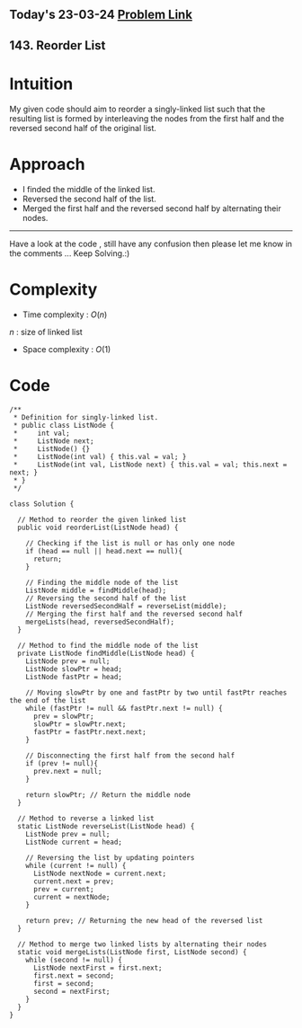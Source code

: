## Today's 23-03-24 [Problem Link](https://leetcode.com/problems/reorder-list/description/?envType=daily-question&envId=2024-03-23)
## 143. Reorder List

# Intuition
<!-- Describe your first thoughts on how to solve this problem. -->
My given code should aim to reorder a singly-linked list such that the resulting list is formed by interleaving the nodes from the first half and the reversed second half of the original list.

# Approach
<!-- Describe your approach to solving the problem. -->
- I finded the middle of the linked list.
- Reversed the second half of the list.
- Merged the first half and the reversed second half by alternating their nodes.
---
Have a look at the code , still have any confusion then please let me know in the comments ... Keep Solving.:)
# Complexity
- Time complexity : $O(n)$
<!-- Add your time complexity here, e.g. $$O(n)$$ -->
$n$ : size of linked list
- Space complexity : $O(1)$
<!-- Add your space complexity here, e.g. $$O(n)$$ -->

# Code
```
/**
 * Definition for singly-linked list.
 * public class ListNode {
 *     int val;
 *     ListNode next;
 *     ListNode() {}
 *     ListNode(int val) { this.val = val; }
 *     ListNode(int val, ListNode next) { this.val = val; this.next = next; }
 * }
 */

class Solution {
  
  // Method to reorder the given linked list
  public void reorderList(ListNode head) {
  
    // Checking if the list is null or has only one node
    if (head == null || head.next == null){
      return;
    }

    // Finding the middle node of the list
    ListNode middle = findMiddle(head);
    // Reversing the second half of the list
    ListNode reversedSecondHalf = reverseList(middle);
    // Merging the first half and the reversed second half
    mergeLists(head, reversedSecondHalf);
  }

  // Method to find the middle node of the list
  private ListNode findMiddle(ListNode head) {
    ListNode prev = null;
    ListNode slowPtr = head;
    ListNode fastPtr = head;

    // Moving slowPtr by one and fastPtr by two until fastPtr reaches the end of the list
    while (fastPtr != null && fastPtr.next != null) {
      prev = slowPtr;
      slowPtr = slowPtr.next;
      fastPtr = fastPtr.next.next;
    }

    // Disconnecting the first half from the second half
    if (prev != null){
      prev.next = null;
    }

    return slowPtr; // Return the middle node
  }

  // Method to reverse a linked list
  static ListNode reverseList(ListNode head) {
    ListNode prev = null;
    ListNode current = head;

    // Reversing the list by updating pointers
    while (current != null) {
      ListNode nextNode = current.next;
      current.next = prev;
      prev = current;
      current = nextNode;
    }

    return prev; // Returning the new head of the reversed list
  }

  // Method to merge two linked lists by alternating their nodes
  static void mergeLists(ListNode first, ListNode second) {
    while (second != null) {
      ListNode nextFirst = first.next;
      first.next = second;
      first = second;
      second = nextFirst;
    }
  }
}
```